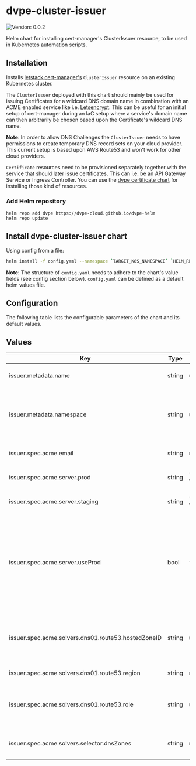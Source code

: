 # dvpe-cluster-issuer

![Version: 0.0.2](https://img.shields.io/badge/Version-0.0.2-informational?style=flat-square)

Helm chart for installing cert-manager's ClusterIssuer resource, to be used in Kubernetes automation scripts.

## Installation
Installs [jetstack cert-manager's](https://cert-manager.io) `ClusterIssuer` resource on an existing Kubernetes cluster.

The `ClusterIssuer` deployed with this chart should mainly be used for issuing Certificates for a wildcard DNS domain name in combination with an ACME enabled service like i.e. [Letsencrypt](https://letsencrypt.org/de/). This can be useful for an initial
setup of cert-manager during an IaC setup where a service's domain name can then arbitrarily be chosen based upon the Certificate's wildcard DNS name.

**Note**: In order to allow DNS Challenges the `ClusterIssuer` needs to have permissions to create temporary DNS record sets on your cloud provider. This current setup is based upon AWS Route53 and won't work
for other cloud providers.

`Certificate` resources need to be provisioned separately together with the service that should later issue certificates. This can i.e. be an API Gateway Service or Ingress Controller.
You can use the [dvpe certificate chart](https://github.com/DVPE-cloud/dvpe-helm/tree/master/charts/dvpe-cluster-issuer) for installing those kind of resources.

### Add Helm repository

```shell
helm repo add dvpe https://dvpe-cloud.github.io/dvpe-helm
helm repo update
```

## Install dvpe-cluster-issuer chart

Using config from a file:

```bash
helm install -f config.yaml --namespace `TARGET_K8S_NAMESPACE` `HELM_RELEASE_NAME` dvpe/dvpe-cluster-issuer
```

**Note**: The structure of `config.yaml` needs to adhere to the chart's value fields (see config section below). `config.yaml` can be defined as a default helm
values file.

## Configuration

The following table lists the configurable parameters of the chart and its default values.

## Values

| Key | Type | Default | Description |
|-----|------|---------|-------------|
| issuer.metadata.name | string | `nil` | The name of the ClusterIssuer |
| issuer.metadata.namespace | string | `nil` | The name of the namespace the ClusterIssuer should be installed to |
| issuer.spec.acme.email | string | `nil` | Email for cert update notifications |
| issuer.spec.acme.server.prod | string | `"https://acme-v02.api.letsencrypt.org/directory"` | URL to ACME prod environment |
| issuer.spec.acme.server.staging | string | `"https://acme-staging-v02.api.letsencrypt.org/directory"` | URL to ACME staging environment |
| issuer.spec.acme.server.useProd | bool | `false` | Set to true if the prod URL of the default ACME server (Letsencrypt) should be used for issuing certificates. If set to false the staging environment will be used. |
| issuer.spec.acme.solvers.dns01.route53.hostedZoneID | string | `nil` | AWS IAM role containing permissions to create record sets in Route53 |
| issuer.spec.acme.solvers.dns01.route53.region | string | `nil` | AWS Region to use |
| issuer.spec.acme.solvers.dns01.route53.role | string | `nil` | AWS Route53 hosted zone id to use for DNS challenges |
| issuer.spec.acme.solvers.selector.dnsZones | string | `nil` | List of DNS zones that can be used by this solver |
